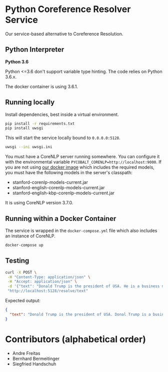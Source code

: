 # Python Coreference Resolver Service

Our service-based alternative to Coreference Resolution. 


## Python Interpreter

**Python 3.6**

Python <=3.6 don't support variable type hinting.
The code relies on Python 3.6.x.

The docker container is using 3.6.1.

## Running locally

Install dependencies, best inside a virtual environment.

```bash
pip install -r requirements.txt
pip install uwsgi
```

This will start the service locally bound to `0.0.0.0:5128`.

```bash
uwsgi --ini uwsgi.ini
```

You must have a CoreNLP server running somewhere. You can configure it with the environmental variable `PYCOBALT_CORENLP=http://localhost:9000`.
If you are not using [our docker image](https://hub.docker.com/r/lambdacube/corenlp) which includes the required models, you must have the following models in the server's classpath:
- stanford-corenlp-models-current.jar
- stanford-english-corenlp-models-current.jar
- stanford-english-kbp-corenlp-models-current.jar

It is using CoreNLP version 3.7.0.

## Running within a Docker Container

The service is wrapped in the `docker-compose.yml` file which also includes an instance of CoreNLP.

```bash
docker-compose up
```

## Testing

```bash
curl -X POST \
 -H "Content-Type: application/json" \
 -H "Accept: application/json" \
 -d '{"text": "Donald Trump is the president of USA. He is a business man."}' \
 "http://localhost:5128/resolve/text"
```

Expected output:

```json
{
  "text": "Donald Trump is the president of USA. Donal Trump is a business man.",
}
```

# Contributors (alphabetical order)

- Andre Freitas
- Bernhard Bermeitinger
- Siegfried Handschuh
